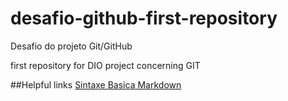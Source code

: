 # desafio-github-first-repository
Desafio do projeto Git/GitHub

first repository for DIO project concerning GIT

##Helpful links
[Sintaxe Basica Markdown](https://docs.github.com/pt/get-started/writing-on-github/getting-started-with-writing-and-formatting-on-github/basic-writing-and-formatting-syntax)

